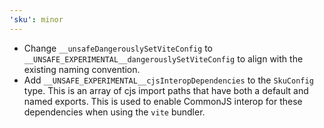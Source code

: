 ```yaml
---
'sku': minor
---
```


- Change `__unsafeDangerouslySetViteConfig` to `__UNSAFE_EXPERIMENTAL__dangerouslySetViteConfig` to align with the existing naming convention.
- Add `__UNSAFE_EXPERIMENTAL__cjsInteropDependencies` to the `SkuConfig` type. This is an array of cjs import paths that have both a default and named exports. This is used to enable CommonJS interop for these dependencies when using the `vite` bundler.
